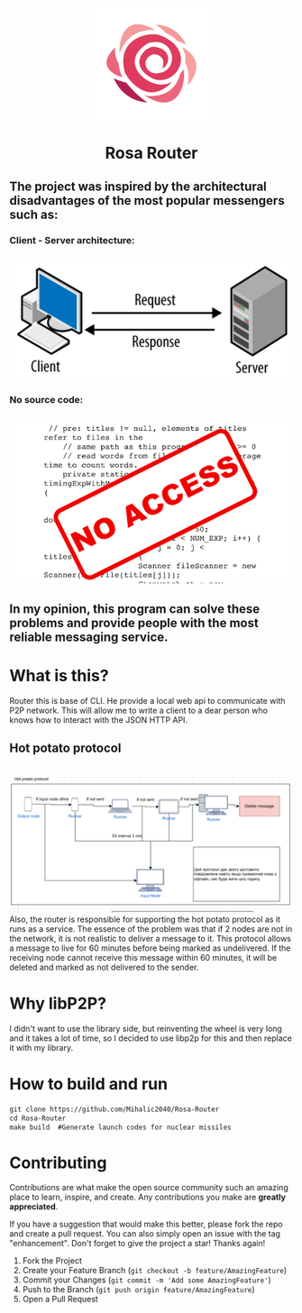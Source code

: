 <!-- PROJECT LOGO -->
<br />
<div align="center">
  <a href="https://github.com/Mihalic2040/Rosa-Router">
    <img src="images/Logo.svg" alt="Logo" width="200" height="200">
  </a>

# Rosa Router
</div>


## The project was inspired by the architectural disadvantages of the most popular messengers such as:

### Client - Server architecture:
<br />
    <div align="center">
        <a href="https://github.com/Mihalic2040/Rosa-Router">
            <img src="images/client-server.png" alt="Logo">
        </a>
    </div>

### No source code:
<br />
    <div align="center">
        <a href="https://github.com/Mihalic2040/Rosa-Router">
            <img src="images/code.png" alt="Logo">
        </a>
    </div>

## In my opinion, this program can solve these problems and provide people with the most reliable messaging service.

# What is this?
Router this is base of CLI. He provide a local web api to communicate with P2P network.
This will allow me to write a client to a dear person who knows how to interact with the JSON HTTP API.

## Hot potato protocol
<br />
    <div align="center">
        <a href="https://github.com/Mihalic2040/Rosa-Router">
            <img src="images/potato.png" alt="Logo">
        </a>
    </div>
Also, the router is responsible for supporting the hot potato protocol as it runs as a service.
The essence of the problem was that if 2 nodes are not in the network, it is not realistic to deliver a message to it. This protocol allows a message to live for 60 minutes before being marked as undelivered. If the receiving node cannot receive this message within 60 minutes, it will be deleted and marked as not delivered to the sender.


# Why libP2P?
I didn't want to use the library side, but reinventing the wheel is very long and it takes a lot of time, so I decided to use libp2p for this and then replace it with my library.

# How to build and run
    
    git clone https://github.com/Mihalic2040/Rosa-Router
    cd Rosa-Router
    make build  #Generate launch codes for nuclear missiles

<!-- CONTRIBUTING -->
# Contributing

Contributions are what make the open source community such an amazing place to learn, inspire, and create. Any contributions you make are **greatly appreciated**.

If you have a suggestion that would make this better, please fork the repo and create a pull request. You can also simply open an issue with the tag "enhancement".
Don't forget to give the project a star! Thanks again!

1. Fork the Project
2. Create your Feature Branch (`git checkout -b feature/AmazingFeature`)
3. Commit your Changes (`git commit -m 'Add some AmazingFeature'`)
4. Push to the Branch (`git push origin feature/AmazingFeature`)
5. Open a Pull Request

